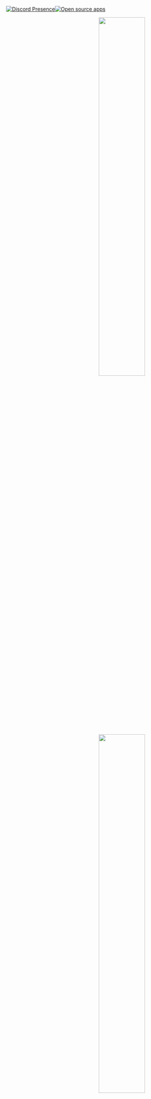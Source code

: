 <a href="https://discord.com/users/971337919136690207" target="_blank"><img src=https://lanyard.cnrad.dev/api/971337919136690207 alt="Discord Presence"></a><a href="https://opensource.org"><img src="https://img.shields.io/badge/foss%20-%2335BF5C.svg?style=for-the-badge&logo=open-source-initiative&logoColor=black" alt="Open source apps"></a>
  
<a href="https://github.com/517c">
  <img align="right" width="50%" src="https://github-readme-stats.vercel.app/api?username=517c&theme=dark&show_icons=true)">
  <img align="right" width="50%" src="https://github-readme-streak-stats.herokuapp.com/?user=517c&theme=dark">
</a>
